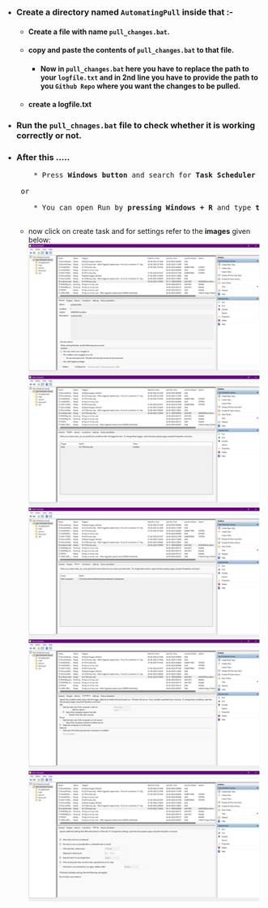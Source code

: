 - ### Create a directory named `AutomatingPull` inside that :-

  - #### Create a file with name `pull_changes.bat`.
  - #### copy and paste the contents of `pull_changes.bat` to that file.
    - #### Now in `pull_changes.bat` here you have to replace the path to your `logfile.txt` and in 2nd line you have to provide the path to you `Github Repo` where you want the changes to be pulled.
  - #### create a logfile.txt

- ### Run the `pull_chnages.bat` file to check whether it is working correctly or not.

- ### After this .....
    <pre>
      * Press <b>Windows button</b> and search for <b>Task Scheduler</b>
      <br/> or <br/>
      * You can open Run by <b>pressing Windows + R</b> and type <b>taskschd.msc</b> to open the Task Scheduler
    </pre>
  - now click on create task and for settings refer to the **images** given below:
    ![Example Image](assets/images/1.png)
    ![Example Image](assets/images/2.png)
    ![Example Image](assets/images/3.png)
    ![Example Image](assets/images/4.png)
    ![Example Image](assets/images/5.png)